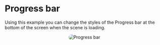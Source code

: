 # Progress bar

Using this example you can change the styles of the Progress bar at the bottom of the screen when the scene is loading.

<p style = 'text-align:center;'>
  <image
    src="progress-bar.png"
    alt="Progress bar"
    caption="Progress bar" 
    style="border-radius: 12px;">
</p>
